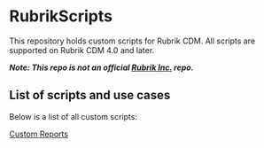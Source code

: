 # RubrikScripts
This repository holds custom scripts for Rubrik CDM.
All scripts are supported on Rubrik CDM 4.0 and later.

**_Note: This repo is not an official [Rubrik Inc.](https://github.com/rubrikinc) repo._**

## List of scripts and use cases
Below is a list of all custom scripts:
 
[Custom Reports](https://github.com/mindthevirt/RubrikScripts/tree/master/Custom_Reports)

